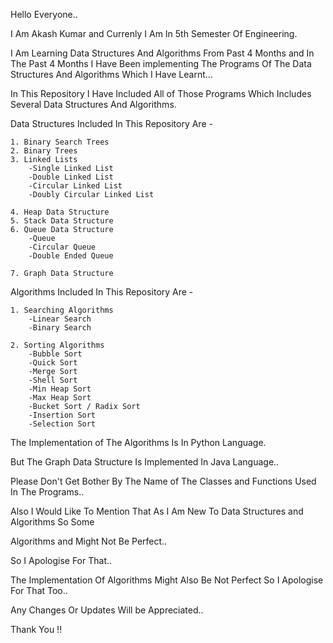 Hello Everyone..

I Am Akash Kumar and Currenly I Am In 5th Semester Of Engineering.

I Am Learning Data Structures And Algorithms From Past 4 Months and In The Past 4 Months I Have Been implementing The Programs Of The Data Structures And Algorithms Which I Have Learnt...

In This Repository I Have Included All of Those Programs Which Includes Several Data Structures And Algorithms.


Data Structures Included In This Repository Are -
    
    1. Binary Search Trees
    2. Binary Trees
    3. Linked Lists
        -Single Linked List
        -Double Linked List
        -Circular Linked List
        -Doubly Circular Linked List
    
    4. Heap Data Structure
    5. Stack Data Structure
    6. Queue Data Structure
        -Queue
        -Circular Queue
        -Double Ended Queue
    
    7. Graph Data Structure

Algorithms Included In This Repository Are -

    1. Searching Algorithms
        -Linear Search
        -Binary Search

    2. Sorting Algorithms
        -Bubble Sort
        -Quick Sort
        -Merge Sort
        -Shell Sort
        -Min Heap Sort
        -Max Heap Sort
        -Bucket Sort / Radix Sort
        -Insertion Sort
        -Selection Sort


The Implementation of The Algorithms Is In Python Language.

But The Graph Data Structure Is Implemented In Java Language..


Please Don't Get Bother By The Name of The Classes and Functions Used In The Programs..

Also I Would Like To Mention That As I Am New To Data Structures and Algorithms So Some

Algorithms and Might Not Be Perfect..

So I Apologise For That..

The Implementation Of Algorithms Might Also Be Not Perfect So I Apologise For That Too..



Any Changes Or Updates Will be Appreciated..

Thank You !!
